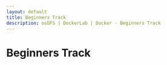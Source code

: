 ```yaml
---
layout: default
title: Beginners Track
description: osDFS | DockerLab | Docker - Beginners Track
---
```


# Beginners Track

